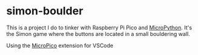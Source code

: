 # simon-boulder

This is a project I do to tinker with Raspberry Pi Pico and [MicroPython](https://github.com/micropython/micropython).
It's the Simon game where the buttons are located in a small bouldering wall.

Using the [MicroPico](https://github.com/paulober/MicroPico) extension for VSCode
